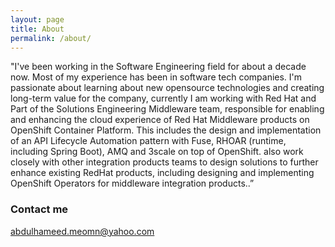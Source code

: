 ```yaml
---
layout: page
title: About
permalink: /about/
---
```



"I've been working in the Software Engineering field for about a decade now. Most of my experience has been in software tech companies. I'm passionate about learning about new opensource technologies and creating long-term value for the company, currently I am working with Red Hat and Part of the Solutions Engineering Middleware team, responsible for enabling and enhancing the cloud experience of Red Hat Middleware products on OpenShift Container Platform. This includes the design and implementation of an API Lifecycle Automation pattern with Fuse, RHOAR (runtime, including Spring Boot), AMQ and 3scale on top of OpenShift. also work closely with other integration products teams to design solutions to further enhance existing RedHat products, including designing and implementing OpenShift Operators for middleware integration products..”


### Contact me

[abdulhameed.meomn@yahoo.com](mailto:abdulhameed.meomn@yahoo.com)

